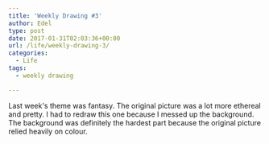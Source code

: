 ```yaml
---
title: 'Weekly Drawing #3'
author: Edel
type: post
date: 2017-01-31T02:03:36+00:00
url: /life/weekly-drawing-3/
categories:
  - Life
tags:
  - weekly drawing

---
```

Last week's theme was fantasy. The original picture was a lot more ethereal and pretty. I had to redraw this one because I messed up the background. The background was definitely the hardest part because the original picture relied heavily on colour.

<img data-attachment-id="167" data-permalink="http://edelgrace.me/blog/life/weekly-drawing-3/attachment/drawing-deer/" data-orig-file="https://i1.wp.com/edelgrace.me/blog/wp-content/uploads/2017/01/drawing-deer.jpg?fit=600%2C338" data-orig-size="600,338" data-comments-opened="1" data-image-meta="{&quot;aperture&quot;:&quot;2.4&quot;,&quot;credit&quot;:&quot;&quot;,&quot;camera&quot;:&quot;LG-K210&quot;,&quot;caption&quot;:&quot;&quot;,&quot;created_timestamp&quot;:&quot;1485702492&quot;,&quot;copyright&quot;:&quot;&quot;,&quot;focal_length&quot;:&quot;3.18&quot;,&quot;iso&quot;:&quot;100&quot;,&quot;shutter_speed&quot;:&quot;0.033333333333333&quot;,&quot;title&quot;:&quot;&quot;,&quot;orientation&quot;:&quot;1&quot;}" data-image-title="drawing-deer" data-image-description="" data-medium-file="https://i1.wp.com/edelgrace.me/blog/wp-content/uploads/2017/01/drawing-deer.jpg?fit=300%2C169" data-large-file="https://i1.wp.com/edelgrace.me/blog/wp-content/uploads/2017/01/drawing-deer.jpg?fit=600%2C338" src="https://i1.wp.com/edelgrace.me/blog/wp-content/uploads/2017/01/drawing-deer.jpg?resize=600%2C338" alt="" class="alignnone size-full wp-image-167" srcset="https://i1.wp.com/edelgrace.me/blog/wp-content/uploads/2017/01/drawing-deer.jpg?w=600 600w, https://i1.wp.com/edelgrace.me/blog/wp-content/uploads/2017/01/drawing-deer.jpg?resize=300%2C169 300w" sizes="(max-width: 600px) 100vw, 600px" data-recalc-dims="1" />